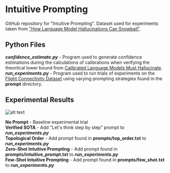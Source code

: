 # Intuitive Prompting
GitHub repository for "Intuitive Prompting". Dataset used for experiments taken from ["How Language Model Hallucinations Can Snowball"](https://arxiv.org/abs/2305.13534).

## Python Files
***confidence_estimate.py*** - Program used to generate confidence estimations during the calculations of calibrations when verifying the theoritcal lower bound from [Calibrated Language Models Must Hallucinate](https://arxiv.org/abs/2311.14648).<br>
***run_experiments.py*** - Program used to run trials of experiments on the [Flight Connectivity Dataset](https://github.com/Nanami18/Snowballed_Hallucination) using varying prompting strategies found in the **prompt** directory.<br>

## Experimental Results
![alt text](https://github.com/AlexBraverman/IntuitivePrompting/blob/main/intuitive_prompting.png?raw=true)

**No Prompt** - Baseline experimental trial<br>
**Verified SOTA** - Add "Let's think step by step" prompt to ***run_experiments.py***<br>
**Topological Order** - Add prompt found in **prompts/top_order.txt** to ***run_experiments.py***<br>
**Zero-Shot Intuitive Prompting** - Add prompt found in **prompts/intuitive_prompt.txt** to ***run_experiments.py***<br>
**Few-Shot Intuitive Prompting** - Add prompt found in **prompts/few_shot.txt** to ***run_experiments.py***<br>
